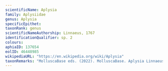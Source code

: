 ```yaml
---
scientificName: Aplysia
family: Aplysiidae
genus: Aplysia
specificEpithet: 
taxonRank: genus
scientificNameAuthorship: Linnaeus, 1767
identificationQualifier: sp. 2
colours:
aphiaID: 137654
eolID: 46448985
wikipediaURL: "https://en.wikipedia.org/wiki/Aplysia"
taxonRemarks: "MolluscaBase eds. (2022). MolluscaBase. Aplysia Linnaeus, 1767. Accessed through: World Register of Marine Species at: https://www.marinespecies.org/aphia.php?p=taxdetails&id=137654 on 2022-02-24"
---
```

